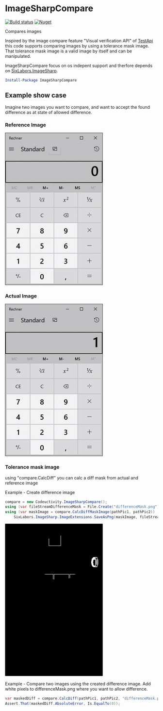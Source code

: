 # ImageSharpCompare

[![Build status](https://ci.appveyor.com/api/projects/status/yr17qicavvbfypra?svg=true)](https://ci.appveyor.com/project/stesee/imagesharp-compare) [![Nuget](https://img.shields.io/nuget/v/ImageSharpCompare.svg)](https://www.nuget.org/packages/ImageSharpCompare/)

Compares images

Inspired by the image compare feature "Visual verification API" of [TestApi](https://blogs.msdn.microsoft.com/ivo_manolov/2009/04/20/introduction-to-testapi-part-3-visual-verification-apis/) this code supports comparing images by using a tolerance mask image. That tolerance mask image is a valid image by itself and can be manipulated.

ImageSharpCompare focus on os indepent support and therfore depends on  [SixLabors.ImageSharp](https://github.com/SixLabors/ImageSharp).

```PowerShell
Install-Package ImageSharpCompare
```

## Example show case

Imagine two images you want to compare, and want to accept the found difference as at state of allowed difference.

### Reference Image

![actual image](./ImageSharpCompareTestNunit/TestData/Calc0.jpg "Refernce Image")

### Actual Image

![actual image](./ImageSharpCompareTestNunit/TestData/Calc1.jpg "Refernce Image")

### Tolerance mask image

using "compare.CalcDiff" you can calc a diff mask from actual and reference image

Example - Create difference image

```csharp
compare = new Codeuctivity.ImageSharpCompare();
using (var fileStreamDifferenceMask = File.Create("differenceMask.png"))
using (var maskImage = compare.CalcDiffMaskImage(pathPic1, pathPic2))
    SixLabors.ImageSharp.ImageExtensions.SaveAsPng(maskImage, fileStreamDifferenceMask);
```

![differenceMask.png](./ImageSharpCompareTestNunit/TestData/differenceMask.png "differenceMask.png")

Example - Compare two images using the created difference image. Add white pixels to  differenceMask.png where you want to allow difference.

```csharp
var maskedDiff = compare.CalcDiff(pathPic1, pathPic2, "differenceMask.png");
Assert.That(maskedDiff.AbsoluteError, Is.EqualTo(0));
```
